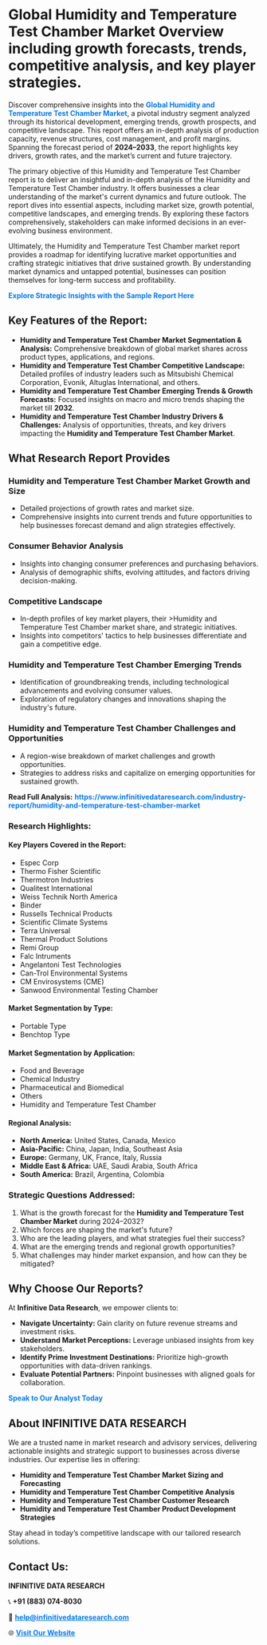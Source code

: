 <h1>Global Humidity and Temperature Test Chamber Market Overview including growth forecasts, trends, competitive analysis, and key player strategies.</h1>
<p>
Discover comprehensive insights into the 
<a href="https://www.infinitivedataresearch.com/industry-report/humidity-and-temperature-test-chamber-market" rel="dofollow" style="color: #007BFF; text-decoration: none;"><strong>Global Humidity and Temperature Test Chamber Market</strong></a>, a pivotal industry segment analyzed through its historical development, emerging trends, growth prospects, and competitive landscape. This report offers an in-depth analysis of production capacity, revenue structures, cost management, and profit margins. Spanning the forecast period of <strong>2024–2033</strong>, the report highlights key drivers, growth rates, and the market’s current and future trajectory.
</p>
<p>
The primary objective of this Humidity and Temperature Test Chamber report is to deliver an insightful and in-depth analysis of the Humidity and Temperature Test Chamber industry. It offers businesses a clear understanding of the market's current dynamics and future outlook. The report dives into essential aspects, including market size, growth potential, competitive landscapes, and emerging trends. By exploring these factors comprehensively, stakeholders can make informed decisions in an ever-evolving business environment.
</p>
<p>
Ultimately, the Humidity and Temperature Test Chamber market report provides a roadmap for identifying lucrative market opportunities and crafting strategic initiatives that drive sustained growth. By understanding market dynamics and untapped potential, businesses can position themselves for long-term success and profitability.
</p>
<p>
<a href="https://www.infinitivedataresearch.com/request-sample/reportId=111917" style="color: #007BFF; text-decoration: none;"><strong>Explore Strategic Insights with the Sample Report Here</strong></a>
</p>

<h2>Key Features of the Report:</h2>
<ul>
<li><strong>Humidity and Temperature Test Chamber Market Segmentation & Analysis:</strong> Comprehensive breakdown of global market shares across product types, applications, and regions.</li>
<li><strong>Humidity and Temperature Test Chamber Competitive Landscape:</strong> Detailed profiles of industry leaders such as Mitsubishi Chemical Corporation, Evonik, Altuglas International, and others.</li>
<li><strong>Humidity and Temperature Test Chamber Emerging Trends & Growth Forecasts:</strong> Focused insights on macro and micro trends shaping the market till <strong>2032</strong>.</li>
<li><strong>Humidity and Temperature Test Chamber Industry Drivers & Challenges:</strong> Analysis of opportunities, threats, and key drivers impacting the <strong>Humidity and Temperature Test Chamber Market</strong>.</li>
</ul>

<h2>What Research Report Provides</h2>
<h3>Humidity and Temperature Test Chamber Market Growth and Size</h3>
<ul>
<li>Detailed projections of growth rates and market size.</li>
<li>Comprehensive insights into current trends and future opportunities to help businesses forecast demand and align strategies effectively.</li>
</ul>

<h3>Consumer Behavior Analysis</h3>
<ul>
<li>Insights into changing consumer preferences and purchasing behaviors.</li>
<li>Analysis of demographic shifts, evolving attitudes, and factors driving decision-making.</li>
</ul>

<h3>Competitive Landscape</h3>
<ul>
<li>In-depth profiles of key market players, their >Humidity and Temperature Test Chamber market share, and strategic initiatives.</li>
<li>Insights into competitors' tactics to help businesses differentiate and gain a competitive edge.</li>
</ul>

<h3>Humidity and Temperature Test Chamber Emerging Trends</h3>
<ul>
<li>Identification of groundbreaking trends, including technological advancements and evolving consumer values.</li>
<li>Exploration of regulatory changes and innovations shaping the industry's future.</li>
</ul>

<h3>Humidity and Temperature Test Chamber Challenges and Opportunities</h3>
<ul>
<li>A region-wise breakdown of market challenges and growth opportunities.</li>
<li>Strategies to address risks and capitalize on emerging opportunities for sustained growth.</li>
</ul>
<p><strong>Read Full Analysis:</strong> <a href="https://www.infinitivedataresearch.com/industry-report/humidity-and-temperature-test-chamber-market" rel="dofollow" style="color: #007BFF; text-decoration: none;"><strong>https://www.infinitivedataresearch.com/industry-report/humidity-and-temperature-test-chamber-market</strong></a></p>
<h3>Research Highlights:</h3>
<h4>Key Players Covered in the Report:</h4>
<ul><li>Espec Corp</li><li>Thermo Fisher Scientific</li><li>Thermotron Industries</li><li>Qualitest International</li><li>Weiss Technik North America</li><li>Binder</li><li>Russells Technical Products</li><li>Scientific Climate Systems</li><li>Terra Universal</li><li>Thermal Product Solutions</li><li>Remi Group</li><li>Falc Intruments</li><li>Angelantoni Test Technologies</li><li>Can-Trol Environmental Systems</li><li>CM Envirosystems (CME)</li><li>Sanwood Environmental Testing Chamber</li></ul>
<h4>Market Segmentation by Type:</h4>
<ul><li>Portable Type</li><li>Benchtop Type</li></ul>
<h4>Market Segmentation by Application:</h4>
<ul><li>Food and Beverage</li><li>Chemical Industry</li><li>Pharmaceutical and Biomedical</li><li>Others</li><li>Humidity and Temperature Test Chamber</li></ul>

<h4>Regional Analysis:</h4>
<ul>
<li><strong>North America:</strong> United States, Canada, Mexico</li>
<li><strong>Asia-Pacific:</strong> China, Japan, India, Southeast Asia</li>
<li><strong>Europe:</strong> Germany, UK, France, Italy, Russia</li>
<li><strong>Middle East & Africa:</strong> UAE, Saudi Arabia, South Africa</li>
<li><strong>South America:</strong> Brazil, Argentina, Colombia</li>
</ul>

<h3>Strategic Questions Addressed:</h3>
<ol>
<li>What is the growth forecast for the <strong>Humidity and Temperature Test Chamber Market</strong> during 2024–2032?</li>
<li>Which forces are shaping the market's future?</li>
<li>Who are the leading players, and what strategies fuel their success?</li>
<li>What are the emerging trends and regional growth opportunities?</li>
<li>What challenges may hinder market expansion, and how can they be mitigated?</li>
</ol>

<h2>Why Choose Our Reports?</h2>
<p>At <strong>Infinitive Data Research</strong>, we empower clients to:</p>
<ul>
<li><strong>Navigate Uncertainty:</strong> Gain clarity on future revenue streams and investment risks.</li>
<li><strong>Understand Market Perceptions:</strong> Leverage unbiased insights from key stakeholders.</li>
<li><strong>Identify Prime Investment Destinations:</strong> Prioritize high-growth opportunities with data-driven rankings.</li>
<li><strong>Evaluate Potential Partners:</strong> Pinpoint businesses with aligned goals for collaboration.</li>
</ul>
<p><a href="https://www.infinitivedataresearch.com/industry-report/humidity-and-temperature-test-chamber-market" rel="dofollow" style="color: #007BFF; text-decoration: none;"><strong>Speak to Our Analyst Today</strong></a></p>

<h2>About INFINITIVE DATA RESEARCH</h2>
<p>We are a trusted name in market research and advisory services, delivering actionable insights and strategic support to businesses across diverse industries. Our expertise lies in offering:</p>
<ul>
<li><strong>Humidity and Temperature Test Chamber Market Sizing and Forecasting</strong></li>
<li><strong>Humidity and Temperature Test Chamber Competitive Analysis</strong></li>
<li><strong>Humidity and Temperature Test Chamber Customer Research</strong></li>
<li><strong>Humidity and Temperature Test Chamber Product Development Strategies</strong></li>
</ul>
<p>Stay ahead in today’s competitive landscape with our tailored research solutions.</p>

<h2>Contact Us:</h2>
<p><strong>INFINITIVE DATA RESEARCH</strong></p>
<p>📞 <strong>+91 (883) 074-8030</strong></p>
<p>📧 <strong><a href="mailto:help@infinitivedataresearch.com" style="color: #007BFF;">help@infinitivedataresearch.com</a></strong></p>
<p>🌐 <strong><a href="https://www.infinitivedataresearch.com" rel="dofollow" style="color: #007BFF;">Visit Our Website</a></strong></p>